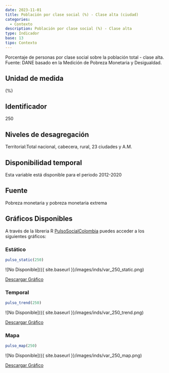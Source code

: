 ```yaml
---
date: 2023-11-01
title: Población por clase social (%) - Clase alta (ciudad)
categories:
  - Contexto
description: Población por clase social (%) - Clase alta
type: Indicador
base: 13
tipo: Contexto
--- 
```


Porcentaje de personas por clase social sobre la población total - clase alta.
Fuente: DANE basado en la Medición de Pobreza Monetaria y Desigualdad.

## Unidad de medida
(%)

## Identificador
250

## Niveles de desagregación
Territorial:Total nacional, cabecera, rural, 23 ciudades y A.M.

## Disponibilidad temporal
Esta variable está disponible para el periodo 2012-2020

## Fuente
Pobreza monetaria y pobreza monetaria extrema

## Gráficos Disponibles

A través de la libreria R [PulsoSocialColombia](https://github.com/pulsosocialcolombia/PulsoSocialColombia) puedes acceder a los siguientes gráficos:

### Estático

``` R
pulso_static(250)
```

![No Disponible]({{ site.baseurl }}/images/inds/var_250_static.png)

<a href='{{ site.baseurl }}/images/inds/var_250_static.png'>Descargar Gráfico</a>

### Temporal

``` R
pulso_trend(250)
```

![No Disponible]({{ site.baseurl }}/images/inds/var_250_trend.png)

<a href='{{ site.baseurl }}/images/inds/var_250_trend.png'>Descargar Gráfico</a>

### Mapa

``` R
pulso_map(250)
```

![No Disponible]({{ site.baseurl }}/images/inds/var_250_map.png)

<a href='{{ site.baseurl }}/images/inds/var_250_map.png'>Descargar Gráfico</a>